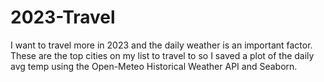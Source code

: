 # 2023-Travel
I want to travel more in 2023 and the daily weather is an important factor. These are the top cities on my list to travel to so I saved a plot of the daily avg temp using the Open-Meteo Historical Weather API and Seaborn.
